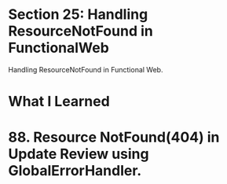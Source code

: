 # Section 25: Handling ResourceNotFound in FunctionalWeb

Handling ResourceNotFound in Functional Web.

# What I Learned

# 88. Resource NotFound(404) in Update Review using GlobalErrorHandler.